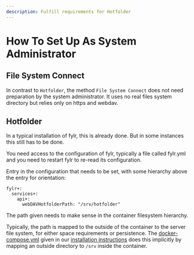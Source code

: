 ```yaml
---
description: Fulfill requirements for Hotfolder
---
```


# How To Set Up As System Administrator

## File System Connect

In contrast to `Hotfolder`, the method `File System Connect` does not need preparation by the system administrator. It uses no real files system directory but relies only on https and webdav.&#x20;

## Hotfolder

In a typical installation of fylr, this is already done. But in some instances this still has to be done.&#x20;

You need access to the configuration of fylr, typically a file called fylr.yml and you need to restart fylr to re-read its configuration.

Entry in the configuration that needs to be set, with some hierarchy above the entry for orientation:

```
fylr+:
  services+:
    api+:
      webDAVHotfolderPath: "/srv/hotfolder"
```

The path given needs to make sense in the container filesystem hierarchy.&#x20;

Typically, the path is mapped to the outside of the container to the server file system, for either space requirements or persistence. The [docker-compose.yml](../../\_assets/docker-compose.yml) given in our [installation instructions](../../for-system-administrators/installation/linux-docker-compose.md) does this implicitly by mapping an outside directory to `/srv` inside the container.
